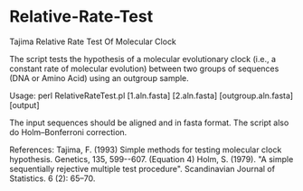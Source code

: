 # Relative-Rate-Test
Tajima Relative Rate Test Of Molecular Clock

The script tests the hypothesis of a molecular evolutionary clock (i.e., a constant rate of molecular evolution) between two groups of sequences (DNA or Amino Acid) using an outgroup sample. 

Usage: perl RelativeRateTest.pl [1.aln.fasta] [2.aln.fasta] [outgroup.aln.fasta] [output] 

The input sequences should be aligned and in fasta format. The script also do Holm–Bonferroni correction. 

References: 
Tajima, F. (1993) Simple methods for testing molecular clock hypothesis. Genetics, 135, 599--607. (Equation 4)
Holm, S. (1979). "A simple sequentially rejective multiple test procedure". Scandinavian Journal of Statistics. 6 (2): 65–70.

